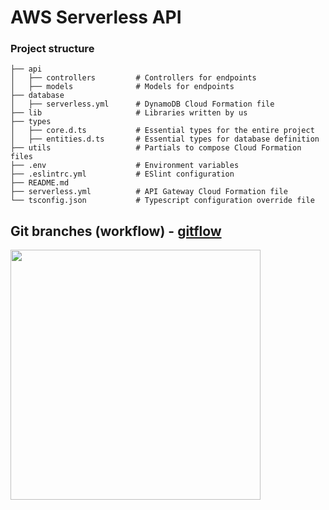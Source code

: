 # AWS Serverless API
### Project structure
```
├── api
│   ├── controllers         # Controllers for endpoints
│   ├── models              # Models for endpoints
├── database
│   ├── serverless.yml      # DynamoDB Cloud Formation file
├── lib                     # Libraries written by us
├── types
│   ├── core.d.ts           # Essential types for the entire project
│   ├── entities.d.ts       # Essential types for database definition
├── utils                   # Partials to compose Cloud Formation files
├── .env                    # Environment variables
├── .eslintrc.yml           # ESlint configuration
├── README.md
├── serverless.yml          # API Gateway Cloud Formation file
└── tsconfig.json           # Typescript configuration override file
```

## Git branches (workflow) - [gitflow](https://www.atlassian.com/git/tutorials/comparing-workflows/gitflow-workflow)
<img src="https://dl7op14h3s9f3.cloudfront.net/gitflow.svg" width="400">